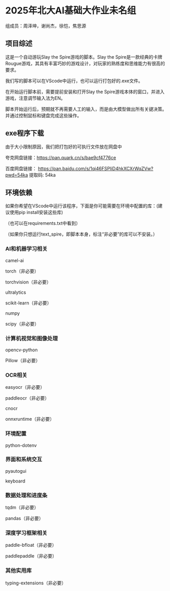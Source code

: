 # 2025年北大AI基础大作业未名组
组成员：周泽坤，谢尚杰，徐恺，焦思源

## 项目综述
这是一个自动游玩Slay the Spire游戏的脚本。Slay the Spire是一款经典的卡牌Rougue游戏，其具有丰富巧妙的游戏设计，对玩家的熟练度和思维能力有很高的要求。

我们写的脚本可以在VScode中运行，也可以运行打包好的.exe文件。

在开始运行脚本前，需要提前安装和打开Slay the Spire游戏本体的窗口，并进入游戏，注意调节输入法为EN。

脚本开始运行后，预期就不再需要人工的输入，而是由大模型做出所有关键决策。并通过控制鼠标和键盘完成这些操作。

## exe程序下载

由于大小限制原因，我们把打包好的可执行文件放在网盘中

夸克网盘链接：https://pan.quark.cn/s/bae9cf4776ce

百度网盘链接： https://pan.baidu.com/s/1qi46FSPIiD4hkXCXrWqZVw?pwd=54ka 提取码: 54ka

## 环境依赖
如果你希望在VScode中运行该程序，下面是你可能需要在环境中配置的库：(建议使用pip install安装这些库)

（也可以在requirements.txt中看到）

（如果你只想运行text_spire，即脚本本身，标注“非必要”的库可以不安装。）

### AI和机器学习相关
camel-ai

torch（非必要）

torchvision（非必要）

ultralytics

scikit-learn（非必要）

numpy

scipy（非必要）

### 计算机视觉和图像处理
opencv-python

Pillow（非必要）

### OCR相关
easyocr（非必要）

paddleocr（非必要）

cnocr

onnxruntime（非必要）

### 环境配置
python-dotenv

### 界面和系统交互
pyautogui

keyboard

### 数据处理和进度条
tqdm（非必要）

pandas（非必要）

### 深度学习框架相关
paddle-bfloat（非必要）

paddlepaddle（非必要）

### 其他实用库

typing-extensions（非必要）
